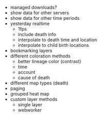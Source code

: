 - managed downloads?
- show data for other servers
- show data for other time periods
- yesterday realtime
  - 1fps
  - include death info
  - interpolate to death time and location
  - interpolate to child birth locations
- bookmarking layers
- different coloration methods
  - better lineage color (contrast)
  - time
  - account
  - cause of death
- different map types (death)
- paging
- grouped heat map
- custom layer methods
  - single layer
  - webworker

